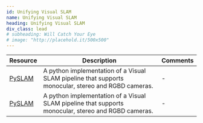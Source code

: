 ```yaml
---
id: Unifying Visual SLAM
name: Unifying Visual SLAM
heading: Unifying Visual SLAM
div_class: lead
# subheading: Will Catch Your Eye
# image: "http://placehold.it/500x500"
---
```

<table>
      <thead>
       <tr>
              <th>Resource</th>
              <th>Description</th>
              <th>Comments</th>
            </tr>
          </thead>
          <tbody>
            <tr>
              <td><a href="https://github.com/luigifreda/pyslam">PySLAM</a></td>
              <td>A python implementation of a Visual SLAM pipeline that supports monocular, stereo and RGBD cameras.</td>
              <td>-</td>
            </tr>
             <tr>
              <td><a href="https://github.com/luigifreda/pyslam">PySLAM</a></td>
              <td>A python implementation of a Visual SLAM pipeline that supports monocular, stereo and RGBD cameras.</td>
              <td>-</td>
            </tr>    
          </tbody>
        </table>     
      
